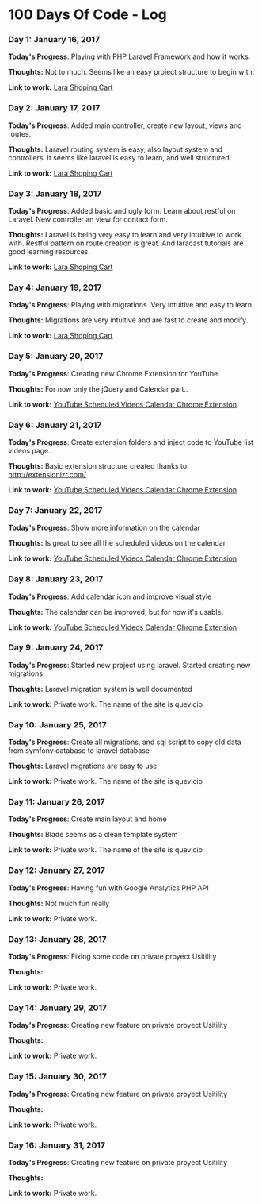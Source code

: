 # 100 Days Of Code - Log

### Day 1: January 16, 2017

**Today's Progress**: Playing with PHP Laravel Framework and how it works.

**Thoughts:** Not to much. Seems like an easy project structure to begin with.

**Link to work:** [Lara Shoping Cart](https://github.com/RubenPHP/larashopingcart)

### Day 2: January 17, 2017

**Today's Progress**: Added main controller, create new layout, views and routes.

**Thoughts:** Laravel routing system is easy, also layout system and controllers. It seems like laravel is easy to learn, and well structured.

**Link to work:** [Lara Shoping Cart](https://github.com/RubenPHP/larashopingcart)

### Day 3: January 18, 2017

**Today's Progress**: Added basic and ugly form. Learn about restful on Laravel. New controller an view for contact form.

**Thoughts:** Laravel is being very easy to learn and very intuitive to work with. Restful pattern on route creation is great. And laracast tutorials are good learning resources.

**Link to work:** [Lara Shoping Cart](https://github.com/RubenPHP/larashopingcart)

### Day 4: January 19, 2017

**Today's Progress**: Playing with migrations. Very intuitive and easy to learn.

**Thoughts:** Migrations are very intuitive and are fast to create and modify.

**Link to work:** [Lara Shoping Cart](https://github.com/RubenPHP/larashopingcart)

### Day 5: January 20, 2017

**Today's Progress**: Creating new Chrome Extension for YouTube.

**Thoughts:** For now only the jQuery and Calendar part..

**Link to work:** [YouTube Scheduled Videos Calendar Chrome Extension](https://github.com/RubenPHP/YouTubeCalendarChromeExtension)

### Day 6: January 21, 2017

**Today's Progress**: Create extension folders and inject code to YouTube list videos page..

**Thoughts:** Basic extension structure created thanks to http://extensionizr.com/

**Link to work:** [YouTube Scheduled Videos Calendar Chrome Extension](https://github.com/RubenPHP/YouTubeCalendarChromeExtension)

### Day 7: January 22, 2017

**Today's Progress**: Show more information on the calendar

**Thoughts:** Is great to see all the scheduled videos on the calendar

**Link to work:** [YouTube Scheduled Videos Calendar Chrome Extension](https://github.com/RubenPHP/YouTubeCalendarChromeExtension)

### Day 8: January 23, 2017

**Today's Progress**: Add calendar icon and improve visual style

**Thoughts:** The calendar can be improved, but for now it's usable.

**Link to work:** [YouTube Scheduled Videos Calendar Chrome Extension](https://github.com/RubenPHP/YouTubeCalendarChromeExtension)

### Day 9: January 24, 2017

**Today's Progress**: Started new project using laravel. Started creating new migrations

**Thoughts:** Laravel migration system is well documented

**Link to work:** Private work. The name of the site is quevicio

### Day 10: January 25, 2017

**Today's Progress**: Create all migrations, and sql script to copy old data from symfony database to laravel database

**Thoughts:** Laravel migrations are easy to use

**Link to work:** Private work. The name of the site is quevicio

### Day 11: January 26, 2017

**Today's Progress**: Create main layout and home

**Thoughts:** Blade seems as a clean template system

**Link to work:** Private work. The name of the site is quevicio

### Day 12: January 27, 2017

**Today's Progress**: Having fun with Google Analytics PHP API

**Thoughts:** Not much fun really

**Link to work:** Private work.

### Day 13: January 28, 2017

**Today's Progress**: Fixing some code on private proyect Usitility

**Thoughts:** 

**Link to work:** Private work.

### Day 14: January 29, 2017

**Today's Progress**: Creating new feature on private proyect Usitility

**Thoughts:** 

**Link to work:** Private work.

### Day 15: January 30, 2017

**Today's Progress**: Creating new feature on private proyect Usitility

**Thoughts:** 

**Link to work:** Private work.

### Day 16: January 31, 2017

**Today's Progress**: Creating new feature on private proyect Usitility

**Thoughts:** 

**Link to work:** Private work.